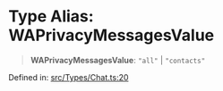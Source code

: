# Type Alias: WAPrivacyMessagesValue

> **WAPrivacyMessagesValue**: `"all"` \| `"contacts"`

Defined in: [src/Types/Chat.ts:20](https://github.com/Fokusdotid/Baileys/blob/58a03b5a49cf326e1050515994499cb0bb76662f/src/Types/Chat.ts#L20)
